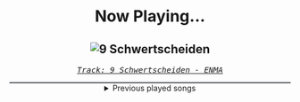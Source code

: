 <div align="center"> 
<h1>Now Playing...</h1>

![9 Schwertscheiden](https://i.scdn.co/image/ab67616d00001e026aea48507ba37fdc93c87d71)
--
_<samp><a href="https://open.spotify.com/track/1aXNdmw4aJ1zlctiTjV1iC">Track: 9 Schwertscheiden - ENMA</a></samp>_

<div style="border: 1px #4B5054 solid"></div>
<details>
  <summary>
    Previous played songs
  </summary>
  <table>
    <thead>
      <tr>
        <th>
          Artist
        </th>
        <th>
          Song
        </th>
        <th>
          Link
        </th>
      </tr>
    </thead>
    <tbody>
      <tr><td>ENMA</td><td>9 Schwertscheiden</td><td><a href="https://open.spotify.com/track/1aXNdmw4aJ1zlctiTjV1iC">https://open.spotify.com/track/1aXNdmw4aJ1zlctiTjV1iC</a></td></tr><tr><td>ENMA</td><td>Königschakra</td><td><a href="https://open.spotify.com/track/1aMZNULT5x5EHC1tceVcX4">https://open.spotify.com/track/1aMZNULT5x5EHC1tceVcX4</a></td></tr><tr><td>Anbu Monastir</td><td>Madara Uchiha Origin</td><td><a href="https://open.spotify.com/track/3otEUEkrLWszdsW8Ppi7In">https://open.spotify.com/track/3otEUEkrLWszdsW8Ppi7In</a></td></tr><tr><td>Animetrix</td><td>Episch</td><td><a href="https://open.spotify.com/track/0BEq9q3XmPd4N8RRHwhi3L">https://open.spotify.com/track/0BEq9q3XmPd4N8RRHwhi3L</a></td></tr><tr><td>Nitroverts</td><td>Lockdown</td><td><a href="https://open.spotify.com/track/10rFQxcdJc6g6zN260pV3k">https://open.spotify.com/track/10rFQxcdJc6g6zN260pV3k</a></td></tr><tr><td>Nitroverts</td><td>Control (feat. A Broken Silence)</td><td><a href="https://open.spotify.com/track/73vNJotthGC2YGSTUkJD5N">https://open.spotify.com/track/73vNJotthGC2YGSTUkJD5N</a></td></tr><tr><td>Extra Terra</td><td>REPLICANT</td><td><a href="https://open.spotify.com/track/0vchMzjpuoUzFgJhsp5Zm9">https://open.spotify.com/track/0vchMzjpuoUzFgJhsp5Zm9</a></td></tr><tr><td>The Anix</td><td>Cut Me - INHUMAN Remix</td><td><a href="https://open.spotify.com/track/2L24n2rDQGWoTirLNtpa6O">https://open.spotify.com/track/2L24n2rDQGWoTirLNtpa6O</a></td></tr><tr><td>Nouveau Arcade</td><td>iHumanz</td><td><a href="https://open.spotify.com/track/0BlAUtkA8vOcoAGQOc3xWL">https://open.spotify.com/track/0BlAUtkA8vOcoAGQOc3xWL</a></td></tr><tr><td>Mega Drive</td><td>Memoria</td><td><a href="https://open.spotify.com/track/40ue0TwEz3Y7RY0UgfTizd">https://open.spotify.com/track/40ue0TwEz3Y7RY0UgfTizd</a></td></tr><tr><td>Mega Drive</td><td>Nakatomi Night Assault</td><td><a href="https://open.spotify.com/track/6I1Q96hL71dFlOn8arjnXU">https://open.spotify.com/track/6I1Q96hL71dFlOn8arjnXU</a></td></tr><tr><td>Mega Drive</td><td>Nakatomi Night Assault</td><td><a href="https://open.spotify.com/track/6I1Q96hL71dFlOn8arjnXU">https://open.spotify.com/track/6I1Q96hL71dFlOn8arjnXU</a></td></tr><tr><td>Mega Drive</td><td>METACURSE</td><td><a href="https://open.spotify.com/track/1TKq9oHSlaiulZdfRGPC54">https://open.spotify.com/track/1TKq9oHSlaiulZdfRGPC54</a></td></tr><tr><td>Mega Drive</td><td>Ctrl Alt Dissonance</td><td><a href="https://open.spotify.com/track/6gV6kW26b5IVuMmibVp95R">https://open.spotify.com/track/6gV6kW26b5IVuMmibVp95R</a></td></tr><tr><td>Mega Drive</td><td>Mnemonic Head Trip</td><td><a href="https://open.spotify.com/track/2wq9h1TteKkPinjgseNjIt">https://open.spotify.com/track/2wq9h1TteKkPinjgseNjIt</a></td></tr><tr><td>Mega Drive</td><td>Orion</td><td><a href="https://open.spotify.com/track/543ttApxDiLgT3aCzcQ5yI">https://open.spotify.com/track/543ttApxDiLgT3aCzcQ5yI</a></td></tr><tr><td>The Plague</td><td>Predator</td><td><a href="https://open.spotify.com/track/4L1QqtNzFWMCsivSeGoh2b">https://open.spotify.com/track/4L1QqtNzFWMCsivSeGoh2b</a></td></tr><tr><td>Battlejuice</td><td>In The Dark</td><td><a href="https://open.spotify.com/track/1zUHAIMH96u5aQbh7tKKnO">https://open.spotify.com/track/1zUHAIMH96u5aQbh7tKKnO</a></td></tr><tr><td>Toronto Is Broken</td><td>Euphoria (feat. REEBZ)</td><td><a href="https://open.spotify.com/track/0r395Oku5fnv877CS9Yuiy">https://open.spotify.com/track/0r395Oku5fnv877CS9Yuiy</a></td></tr><tr><td>Daedric</td><td>Titan</td><td><a href="https://open.spotify.com/track/30jc48WdfnRUTw3ByI4JJ4">https://open.spotify.com/track/30jc48WdfnRUTw3ByI4JJ4</a></td></tr>
    </tbody>
  </table>
</details>

</div>
